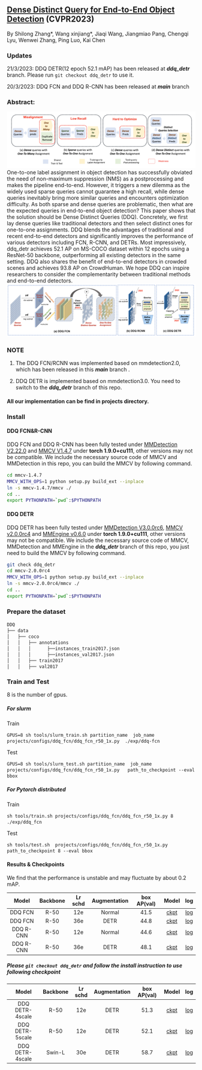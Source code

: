 
## [Dense Distinct Query for End-to-End Object Detection]() (CVPR2023)
By Shilong Zhang*, Wang xinjiang*, Jiaqi Wang, Jiangmiao Pang, Chengqi Lyu, Wenwei Zhang, Ping Luo, Kai Chen


### Updates
21/3/2023: DDQ DETR(12 epoch 52.1 mAP) has been released at _**ddq_detr**_ branch. Please run ```git checkout ddq_detr```  to use it.

20/3/2023: DDQ FCN and DDQ R-CNN has been released at **_main_** branch



### Abstract:
![](./figs/ddq.png)
One-to-one label assignment in object detection has successfully obviated the need of non-maximum suppression (NMS) as a postprocessing
 and makes the pipeline end-to-end. However, it triggers a new dilemma as the widely used sparse queries cannot guarantee a high recall, while dense queries inevitably bring more similar queries and encounters optimization difficulty. As both sparse and dense queries are problematic, then what are the expected queries in end-to-end object detection? This paper shows that the solution should be Dense Distinct Queries (DDQ). Concretely, we first lay dense queries like traditional detectors and then select distinct ones for one-to-one assignments. DDQ blends the advantages of traditional and recent end-to-end detectors and significantly improves the performance of various detectors including FCN, R-CNN, and DETRs. Most impressively, ddq_detr achieves 52.1 AP on MS-COCO dataset within 12 epochs using a ResNet-50 backbone, outperforming all existing detectors in the same setting. DDQ also shares the benefit of end-to-end detectors in crowded scenes and achieves 93.8 AP on CrowdHuman. We hope DDQ can inspire researchers to consider the complementarity between traditional methods and end-to-end detectors.
![](./figs/ddq_pipeline.png)

[//]: # (### Updates)

[//]: # (DDQ DETR has been released at ddq_detr branch &#40;21/3/2023&#41;)

[//]: # ()
[//]: # (DDQ FCN and DDQ R-CNN has been released &#40;20/3/2023&#41;)

### NOTE
1. The  DDQ FCN/RCNN was implemented based on mmdetection2.0, which has been released in this **_main_** branch . 

2. DDQ DETR is implemented based on mmdetection3.0. You need to switch to the **_ddq_detr_** branch of this repo.

#### All our implementation can be find in projects directory.

### Install 
####  DDQ FCN&R-CNN
DDQ FCN and DDQ R-CNN has been fully tested under [MMDetection V2.22.0](https://github.com/open-mmlab/mmdetection/releases/tag/v2.22.0) and [MMCV V1.4.7](https://github.com/open-mmlab/mmcv/releases/tag/v1.4.7) under  **torch 1.9.0+cu111**, other versions may not be compatible.
We include the necessary source code of MMCV and MMDetection in this repo, you can build the MMCV by following command.

```bash
cd mmcv-1.4.7
MMCV_WITH_OPS=1 python setup.py build_ext --inplace
ln -s mmcv-1.4.7/mmcv ./
cd ..
export PYTHONPATH=`pwd`:$PYTHONPATH
```

####  DDQ DETR
DDQ DETR has been fully tested under [MMDetection V3.0.0rc6](https://github.com/open-mmlab/mmdetection/releases/tag/v3.0.0rc6), [MMCV v2.0.0rc4](https://github.com/open-mmlab/mmcv/releases/tag/v2.0.0rc4) and [MMEngine v0.6.0](https://github.com/open-mmlab/mmengine/releases/tag/v0.6.0) under  **torch 1.9.0+cu111**, other versions may not be compatible.
We include the necessary source code of MMCV, MMDetection and MMEngine in the **_ddq_detr_** branch of this repo, you just need to build the MMCV by following command.

```bash
git check ddq_detr
cd mmcv-2.0.0rc4
MMCV_WITH_OPS=1 python setup.py build_ext --inplace
ln -s mmcv-2.0.0rc4/mmcv ./
cd ..
export PYTHONPATH=`pwd`:$PYTHONPATH
```



### Prepare the dataset

```text
DDQ
├── data
│   ├── coco
│   │   ├── annotations
│   │   │      ├──instances_train2017.json
│   │   │      ├──instances_val2017.json
│   │   ├── train2017
│   │   ├── val2017
```



### Train and Test
8 is the number of gpus.
##### For slurm

Train
```shell
GPUS=8 sh tools/slurm_train.sh partition_name  job_name projects/configs/ddq_fcn/ddq_fcn_r50_1x.py  ./exp/ddq-fcn
```

Test
```shell
GPUS=8 sh tools/slurm_test.sh partition_name  job_name  projects/configs/ddq_fcn/ddq_fcn_r50_1x.py   path_to_checkpoint --eval bbox
```
##### For Pytorch distributed

Train
```shell
sh tools/train.sh projects/configs/ddq_fcn/ddq_fcn_r50_1x.py 8 ./exp/ddq_fcn
```
Test
```shell
sh tools/test.sh  projects/configs/ddq_fcn/ddq_fcn_r50_1x.py  path_to_checkpoint 8 --eval bbox
```



#### Results & Checkpoints
We find that the performance is unstable and may fluctuate by about 0.2 mAP.

|      Model      | Backbone | Lr schd | Augmentation | box AP(val) | Model |                                                                                                 log                                                                                                 |
|:---------------:|:--------:|:-------:|:------------:|:-----------:|:------: |:---------------------------------------------------------------------------------------------------------------------------------------------------------------------------------------------------:|
|     DDQ FCN     | R-50 |   12e   |    Normal    |    41.5     | [ckpt](https://drive.google.com/file/d/1R0cIA9HP3nysCN5QgNr0Vik4Yru5LsAb/view?usp=share_link) |[log](https://drive.google.com/file/d/1PU2sPwthtFWfGeAC0CoRbMUQWYYEHqBJ/view?usp=share_link)|
|     DDQ FCN     | R-50 |   36e   |     DETR     |    44.8     | [ckpt](https://drive.google.com/file/d/1ePfznTa1Q3HSPVaZNQg4ega2QFKpmS7x/view?usp=share_link) |[log](https://drive.google.com/file/d/1kvRx94YZy8Fo7cYipwBCXEKL5hQdxSgG/view?usp=share_link)|
|    DDQ R-CNN    | R-50 |   12e   |    Normal    |    44.6     | [ckpt](https://drive.google.com/file/d/17WbzELx0j2XAlvgN6uNewPqq21Sk1dDW/view?usp=share_link) |[log](https://drive.google.com/file/d/1PrjRzU890LIL3cYSukLBmoEq6q8kPLPq/view?usp=share_link)|
|    DDQ R-CNN    | R-50 |   36e   |     DETR     |    48.1     | [ckpt](https://drive.google.com/file/d/1KsIzoZPGcFFifNQLrtWoT5UZIl4ee63E/view?usp=share_link) |[log](https://drive.google.com/file/d/1EVtyJDzpV-HwEtLRs98CgQBB59logGkW/view?usp=share_link)|


##### Please ```git checkout ddq_detr``` and follow the install instruction to use following checkpoint

|      Model      | Backbone | Lr schd | Augmentation |     box AP(val)     | Model | log |
|:---------------:|:--------:|:-------:|:------------:|:-------------------:|:------: |:------: |
| DDQ DETR-4scale | R-50 |   12e   |     DETR     |        51.3         | [ckpt](https://drive.google.com/file/d/1V5Uqf6Q3FcCyzj--XxrbCKLm3mmGyJ0h/view?usp=share_link) | [log](https://drive.google.com/file/d/1wHbHxDVG8FiNHLwTUAV_tH-7WYIoBxSr/view?usp=share_link) |
| DDQ DETR-5scale | R-50 |   12e   |     DETR     |        52.1         | [ckpt](https://drive.google.com/file/d/1AZLrtj4v4puj9Un7yYqL8LVInIGQYcht/view?usp=share_link) | [log](https://drive.google.com/file/d/1FVmvkL0Q_G_DjqH8itpDx89CWyaplMnc/view?usp=share_link) |
| DDQ DETR-4scale |  Swin-L  |   30e   |     DETR     |        58.7         | [ckpt](https://drive.google.com/file/d/1kmLt9K59ZRfXwU1Ip6-nYjBQ7V-w2_LI/view?usp=share_link) | [log](https://drive.google.com/file/d/1hQtplhMQITDIsI7oigy36G06NARq-UCx/view?usp=share_link) |
